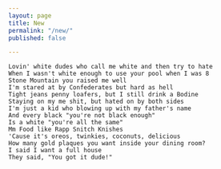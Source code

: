 ```yaml
---
layout: page
title: New
permalink: "/new/"
published: false

---
```

    Lovin' white dudes who call me white and then try to hate
    When I wasn't white enough to use your pool when I was 8
    Stone Mountain you raised me well
    I'm stared at by Confederates but hard as hell
    Tight jeans penny loafers, but I still drink a Bodine
    Staying on my me shit, but hated on by both sides
    I'm just a kid who blowing up with my father's name
    And every black "you're not black enough"
    Is a white "you're all the same"
    Mm Food like Rapp Snitch Knishes
    'Cause it's oreos, twinkies, coconuts, delicious
    How many gold plaques you want inside your dining room?
    I said I want a full house
    They said, "You got it dude!"